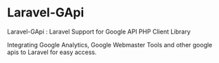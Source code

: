 # Laravel-GApi

Laravel-GApi : Laravel Support for Google API PHP Client Library

Integrating Google Analytics, Google Webmaster Tools and other google apis to Laravel for easy access.